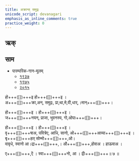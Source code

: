 ```yaml
---
title: अक्रान्त् समुद्रः
unicode_script: devanagari
emphasis_as_inline_comments: true
practice_weight: 0
---
```


## ऋक्

<div class="js_include" url="../Rk/akrAnt-samudraH.md"  newLevelForH1="2" includeTitle="true"> </div> 


## साम

- पारम्परिक-गान-मूलम् 
  - [१९३७](https://archive.org/stream/sAmaveda-jaiminIya-paravastu-paramparA-docs/sAmaveda-paravastu-1937#page/n55/mode/1up)
  - [१९७५](https://archive.org/stream/sAmaveda-jaiminIya-paravastu-paramparA-docs/sAmaveda-paravastu-1975#page/n51/mode/2up)
  - [२०१५](https://archive.org/stream/sAmaveda-jaiminIya-paravastu-paramparA-docs/proxaNa-sAmAni#page/n3/mode/2up)

<div class="audioEmbed"  caption="रामानुजार्यः 1974 " src="https://archive
.org/download/jaiminIya-sAma-gAna-paravastu-tradition-rAmAnuja/akrAnt-samudraH.mp3"></div>
<div class="audioEmbed"  caption="गोपालार्यः 2015  " src="https://archive
.org/download/jaiminIya-sAma-gAna-paravastu-tradition-gopAla-2015/akrAnt-samudraH.mp3"></div>

हो+++([])+++इ हो+++([])+++इ ।  
अ+++([])+++क्रा,अन्, समुद्रः, प्रा,था,मे,वी,धार्,।मान्+++([])+++।  

हो+++([])+++इ । हो+++([])+++इ ।  
ज+++([])+++नयन्, प्राजा, भुवनस्य, गो,ओपाः+++([])+++।

हो+++([])+++इ । हो+++([])+++इ ।  
वृ+++([])+++षाअ, पवित्रेए, आधि, सानो, ओ+++([])+++आव्या+++([])+++इ ।  
बृ+++([])+++हत् सोम्मो+++([])+++,ओ।  
वावृधे, स्वानो आ।द्रा+++([])+++,। औ+++([])+++,होवाअ । हाऊवाअ ।

ए+++([])+++,ऎ । स्वा+++([])+++नो, आ । द्रीः+++([])+++॥ ७ ॥

